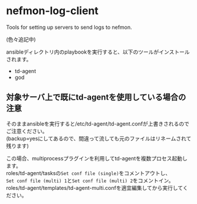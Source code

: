 # nefmon-log-client
Tools for setting up servers to send logs to nefmon.

(色々追記中)

ansibleディレクトリ内のplaybookを実行すると、以下のツールがインストールされます。
* td-agent
* god

## 対象サーバ上で既にtd-agentを使用している場合の注意
そのままansibleを実行すると/etc/td-agent/td-agent.confが上書きされるのでご注意ください。  
(backup=yesにしてあるので、間違って流しても元のファイルはリネームされて残ります)

この場合、multiprocessプラグインを利用してtd-agentを複数プロセス起動します。  
roles/td-agent/tasksの```Set conf file (single)```をコメントアウトし、  
```Set conf file (multi) 1```と```Set conf file (multi) 2```をコメントイン。  
roles/td-agent/templates/td-agent-multi.confを適宜編集してから実行してください。
